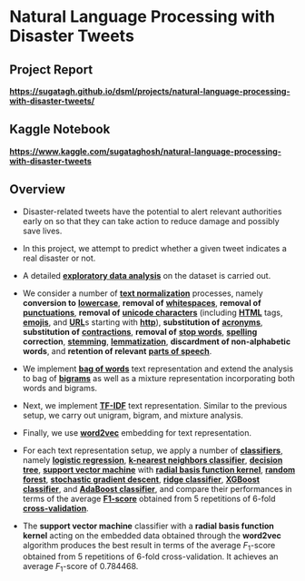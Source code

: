 # Natural Language Processing with Disaster Tweets

## Project Report

**https://sugatagh.github.io/dsml/projects/natural-language-processing-with-disaster-tweets/**

## Kaggle Notebook

**https://www.kaggle.com/sugataghosh/natural-language-processing-with-disaster-tweets**

## Overview

- Disaster-related tweets have the potential to alert relevant authorities early on so that they can take action to reduce damage and possibly save lives.

- In this project, we attempt to predict whether a given tweet indicates a real disaster or not.

- A detailed [**exploratory data analysis**](https://en.wikipedia.org/wiki/Exploratory_data_analysis) on the dataset is carried out.

- We consider a number of [**text normalization**](https://en.wikipedia.org/wiki/Text_normalization) processes, namely **conversion to** [**lowercase**](https://en.wikipedia.org/wiki/Letter_case), **removal of** [**whitespaces**](https://en.wikipedia.org/wiki/Whitespace_character), **removal of** [**punctuations**](https://en.wikipedia.org/wiki/Punctuation), **removal of** [**unicode characters**](https://en.wikipedia.org/wiki/List_of_Unicode_characters) (including [**HTML**](https://en.wikipedia.org/wiki/HTML) tags, [**emojis**](https://en.wikipedia.org/wiki/Emoji), and [**URL**](https://en.wikipedia.org/wiki/URL)s starting with [**http**](https://en.wikipedia.org/wiki/HTTP)), **substitution of** [**acronyms**](https://en.wikipedia.org/wiki/Acronym), **substitution of** [**contractions**](https://en.wikipedia.org/wiki/Contraction_(grammar)), **removal of** [**stop words**](https://en.wikipedia.org/wiki/Stop_word), [**spelling**](https://en.wikipedia.org/wiki/Spelling) **correction**, [**stemming**](https://en.wikipedia.org/wiki/Stemming), [**lemmatization**](https://en.wikipedia.org/wiki/Lemmatization), **discardment of non-alphabetic words**, and **retention of relevant** [**parts of speech**](https://en.wikipedia.org/wiki/Part_of_speech).

- We implement [**bag of words**](https://en.wikipedia.org/wiki/Bag-of-words_model) text representation and extend the analysis to bag of [**bigrams**](https://en.wikipedia.org/wiki/Bigram) as well as a mixture representation incorporating both words and bigrams.

- Next, we implement [**TF-IDF**](https://en.wikipedia.org/wiki/Tf%E2%80%93idf) text representation. Similar to the previous setup, we carry out unigram, bigram, and mixture analysis.

- Finally, we use [**word2vec**](https://en.wikipedia.org/wiki/Word2vec) embedding for text representation.

- For each text representation setup, we apply a number of [**classifiers**](https://en.wikipedia.org/wiki/Statistical_classification), namely [**logistic regression**](https://en.wikipedia.org/wiki/Logistic_regression), [**k-nearest neighbors classifier**](https://en.wikipedia.org/wiki/K-nearest_neighbors_algorithm), [**decision tree**](https://en.wikipedia.org/wiki/Decision_tree), [**support vector machine**](https://en.wikipedia.org/wiki/Support_vector_machine) with [**radial basis function kernel**](https://en.wikipedia.org/wiki/Radial_basis_function_kernel), [**random forest**](https://en.wikipedia.org/wiki/Random_forest), [**stochastic gradient descent**](https://en.wikipedia.org/wiki/Stochastic_gradient_descent), [**ridge classifier**](https://en.wikipedia.org/wiki/Ridge_regression), [**XGBoost classifier**](https://en.wikipedia.org/wiki/XGBoost), and [**AdaBoost classifier**](https://en.wikipedia.org/wiki/AdaBoost), and compare their performances in terms of the average [**F1-score**](https://en.wikipedia.org/wiki/F-score) obtained from $5$ repetitions of $6$-fold [**cross-validation**](https://en.wikipedia.org/wiki/Cross-validation_(statistics)).

- The **support vector machine** classifier with a **radial basis function kernel** acting on the embedded data obtained through the **word2vec** algorithm produces the best result in terms of the average $F_1$-score obtained from $5$ repetitions of $6$-fold cross-validation. It achieves an average $F_1$-score of $0.784468$.